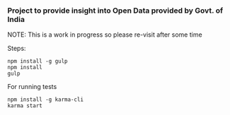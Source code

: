 ### Project to provide insight into Open Data provided by Govt. of India

NOTE: This is a work in progress so please re-visit after some time

Steps:
```
npm install -g gulp
npm install
gulp
```
For running tests
```
npm install -g karma-cli
karma start
```

